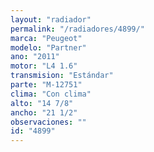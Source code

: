 ```yaml
---
layout: "radiador"
permalink: "/radiadores/4899/"
marca: "Peugeot"
modelo: "Partner"
ano: "2011"
motor: "L4 1.6"
transmision: "Estándar"
parte: "M-12751"
clima: "Con clima"
alto: "14 7/8"
ancho: "21 1/2"
observaciones: ""
id: "4899"
---
```


